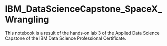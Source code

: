 # IBM_DataScienceCapstone_SpaceX_Wrangling

This notebook is a result of the hands-on lab 3 of the Applied Data Science Capstone of the IBM Data Science Professional Certificate.

